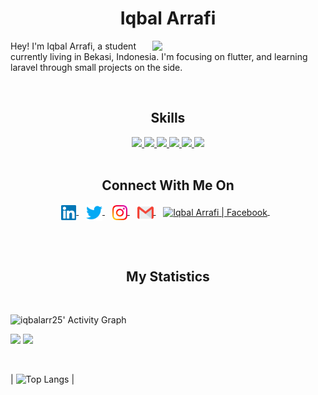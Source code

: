 <h1 align="center">
  <b>Iqbal Arrafi</b>
</h1>

<p><img align="right" src="https://cdn.dribbble.com/users/1292677/screenshots/6139167/media/fcf7fd0c619bb87706533079240915f3.gif" width ='55%'>Hey! I'm Iqbal Arrafi, a student currently living in Bekasi, Indonesia. I'm focusing on flutter, 
 and learning laravel through small projects on the side.</p>
 
<br>

<div align="center">
<h2><b>Skills</b></h2>
<a href= https://github.com/iqbalarr25?tab=repositories&q=&type=&language=flutter&sort= > <img width ='32px' src ='https://raw.githubusercontent.com/rahulbanerjee26/githubAboutMeGenerator/main/icons/flutter.svg'> </a>
<a href= https://github.com/iqbalarr25?tab=repositories&q=&type=&language=dart&sort= > <img width ='32px' src ='https://raw.githubusercontent.com/rahulbanerjee26/githubAboutMeGenerator/main/icons/dart.svg'> </a>
<a href= https://github.com/iqbalarr25?tab=repositories&q=&type=&language=java&sort= > <img width ='32px' src ='https://raw.githubusercontent.com/rahulbanerjee26/githubAboutMeGenerator/main/icons/java.svg'> </a>
<a href= https://github.com/iqbalarr25?tab=repositories&q=&type=&language=laravel&sort= > <img width ='32px' src ='https://raw.githubusercontent.com/rahulbanerjee26/githubAboutMeGenerator/main/icons/laravel.svg'> </a>
<a href= https://github.com/iqbalarr25?tab=repositories&q=&type=&language=html&sort= > <img width ='32px' src ='https://raw.githubusercontent.com/rahulbanerjee26/githubAboutMeGenerator/main/icons/html.svg'> </a>
<a href= https://github.com/iqbalarr25?tab=repositories&q=&type=&language=tailwind&sort= > <img width ='32px' src ='https://raw.githubusercontent.com/rahulbanerjee26/githubAboutMeGenerator/main/icons/tailwind.svg'> </a>
</div>
<br>

<div align="center">
  <h2><b>Connect With Me On</b></h2>
  </div>
<p align="center">
<a href="https://www.linkedin.com/in/iqbal-arrafi-b25717204/" target="_blank">
  <img align="center" alt="Iqbal Arrafi | Linkedin" width="24px" src="https://github.com/SatYu26/SatYu26/blob/master/Assets/Linkedin.svg" />
</a> &nbsp;&nbsp;
<a href="https://twitter.com/IqbalArrafi25" target="_blank">
  <img align="center" alt="Iqbal Arrafi | Twitter" width="26px" src="https://github.com/SatYu26/SatYu26/blob/master/Assets/Twitter.svg" />
</a> &nbsp;&nbsp;
<a href="https://www.instagram.com/iqbal_arrafi/" target="_blank">
  <img align="center" alt="Iqbal Arrafi | Instagram" width="24px" src="https://github.com/SatYu26/SatYu26/blob/master/Assets/Instagram.svg" />
</a> &nbsp;&nbsp;
<a href="mailto:iqbalarrafi39@gmail.com" >
  <img align="center" alt="Iqbal Arrafi | Gmail" width="26px" src="https://github.com/SatYu26/SatYu26/blob/master/Assets/Gmail.svg" />
</a> &nbsp;&nbsp;
<a href="https://www.facebook.com/iqbal.alisa">
    <img align="center" alt="Iqbal Arrafi | Facebook" width="24px" src="https://upload.wikimedia.org/wikipedia/en/thumb/0/04/Facebook_f_logo_%282021%29.svg/100px-Facebook_f_logo_%282021%29.svg.png" />
</a> &nbsp;&nbsp;
<p>

<br><br>
<h2 align="center">
My Statistics
</h2>
<br>

![iqbalarr25' Activity Graph](https://activity-graph.herokuapp.com/graph?username=iqbalarr25&custom_title=Iqbal%20Arrafi%20Contribution%20Graph&theme=gruvbox&bg_color=282828&hide_border=true&line=d1a01f&point=c58545)
<br/>
<p align="left">
  <img width="49.5%" src="https://github-readme-stats.vercel.app/api?username=iqbalarr25&show_icons=true&theme=gruvbox&hide_border=true" />
    <img width="49.5%" src="https://github-readme-streak-stats.herokuapp.com/?user=iqbalarr25&theme=gruvbox&hide_border=true" />
  </a>
</p>


<br>

| ![Top Langs](https://github-readme-stats.vercel.app/api/top-langs/?username=iqbalarr25&theme=tokyonight&card_width=600) |



